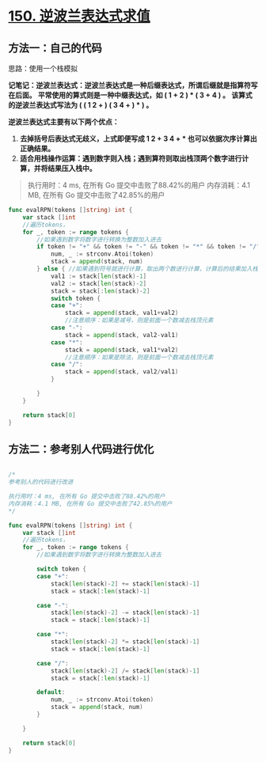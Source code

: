 # [150. 逆波兰表达式求值](https://leetcode-cn.com/problems/evaluate-reverse-polish-notation/)

## 方法一：自己的代码

思路：使用一个栈模拟

**记笔记：逆波兰表达式：逆波兰表达式是一种后缀表达式，所谓后缀就是指算符写在后面。**
**平常使用的算式则是一种中缀表达式，如 ( 1 + 2 ) * ( 3 + 4 ) 。**
**该算式的逆波兰表达式写法为 ( ( 1 2 + ) ( 3 4 + ) * ) 。**

**逆波兰表达式主要有以下两个优点：**

1. **去掉括号后表达式无歧义，上式即便写成 1 2 + 3 4 + * 也可以依据次序计算出正确结果。**
2. **适合用栈操作运算：遇到数字则入栈；遇到算符则取出栈顶两个数字进行计算，并将结果压入栈中。**

> 执行用时：4 ms, 在所有 Go 提交中击败了88.42%的用户
		内存消耗：4.1 MB, 在所有 Go 提交中击败了42.85%的用户


```go
func evalRPN(tokens []string) int {
	var stack []int
	//遍历tokens，
	for _, token := range tokens {
		//如果遇到数字将数字进行转换为整数加入进去
		if token != "+" && token != "-" && token != "*" && token != "/" {
			num, _ := strconv.Atoi(token)
			stack = append(stack, num)
		} else { //如果遇到符号就进行计算，取出两个数进行计算，计算后的结果加入栈中
			val1 := stack[len(stack)-1]
			val2 := stack[len(stack)-2]
			stack = stack[:len(stack)-2]
			switch token {
			case "+":
				stack = append(stack, val1+val2)
				//注意顺序：如果是减号，则是前面一个数减去栈顶元素
			case "-":
				stack = append(stack, val2-val1)
			case "*":
				stack = append(stack, val1*val2)
				//注意顺序：如果是除法，则是前面一个数减去栈顶元素
			case "/":
				stack = append(stack, val2/val1)
			}

		}
	}

	return stack[0]
}
```

## 方法二：参考别人代码进行优化

```go

/*
参考别人的代码进行改进

执行用时：4 ms, 在所有 Go 提交中击败了88.42%的用户
内存消耗：4.1 MB, 在所有 Go 提交中击败了42.85%的用户
*/

func evalRPN(tokens []string) int {
	var stack []int
	//遍历tokens，
	for _, token := range tokens {
		//如果遇到数字将数字进行转换为整数加入进去

		switch token {
		case "+":
			stack[len(stack)-2] += stack[len(stack)-1]
			stack = stack[:len(stack)-1]

		case "-":
			stack[len(stack)-2] -= stack[len(stack)-1]
			stack = stack[:len(stack)-1]

		case "*":
			stack[len(stack)-2] *= stack[len(stack)-1]
			stack = stack[:len(stack)-1]

		case "/":
			stack[len(stack)-2] /= stack[len(stack)-1]
			stack = stack[:len(stack)-1]

		default:
			num, _ := strconv.Atoi(token)
			stack = append(stack, num)
		}

	}

	return stack[0]
}
```

